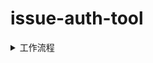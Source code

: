 # issue-auth-tool

<details>
<summary>工作流程</summary>

1. **判断类型**

    - 检查该 Issue / Discussion 是否属于以下三类之一：

      - `del`
      - `outdate`
      - `alias`

    - 若属于其中之一，请让 LLM 输出它**打算执行的 MCP 指令**，以便后续验证。

2. **验证 MCP 指令合法性**

    - 检查 LLM 输出的命令是否符合预期格式与安全规则。

3. **执行命令**

    - 若命令合法：执行对应的 MCP 指令，获取所需信息。
    - 若命令不合法：暂停执行，并提示用户**手动修改命令**。

4. **结果验证**

    - 将获取到的信息与原始 Issue / Discussion 内容一并发送给 LLM。
    - 让 LLM 判断其推断是否正确：

           - 若判断正确 → 输出 `del` / `outdate` / `alias` 中的一项。
           - 若判断错误 → 提供错误原因。

<details>
<summary>流程图</summary>

```mermaid


flowchart TD
  Start([开始])
  CheckType{是否为 del / outdate / alias？}
  Terminate([终止 — 非 del/outdate/alias])
  AskLLM[要求 LLM 输出它想要的 MCP 指令]
  Validate{MCP 指令是否合法？}
  Pause([暂停：要求用户修正 MCP 指令])
  Execute[执行合法的 MCP 指令并获取信息]
  Merge[将获取的信息与 issue/discussion 内容合并并发送给 LLM]
  Judge{判定：LLM判定是否正确}
  OutputDecision[输出：del / outdate / alias（任选其一）]
  OutputReason[输出不正确的理由]
  End([结束])

  Start --> CheckType
  CheckType -- 否 --> Terminate
  CheckType -- 是 --> AskLLM
  AskLLM --> Validate
  Validate -- 否 --> Pause
  Pause --> Validate
  Validate -- 是 --> Execute
  Execute --> Merge
  Merge --> Judge
  Judge -- 对 --> OutputDecision --> End
  Judge -- 不对 --> OutputReason --> End

```

</details>
</details>
